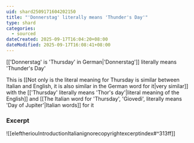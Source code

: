 ```yaml
---
uid: shard2509171604202150
title: "'Donnerstag' literally means 'Thunder's Day'"
type: shard
categories:
  - sourced
dateCreated: 2025-09-17T16:04:20+08:00
dateModified: 2025-09-17T16:08:41+08:00
---
```

[['Donnerstag' is 'Thursday' in German|'Donnerstag']] literally means 'Thunder's Day'

This is [[Not only is the literal meaning for Thursday is similar between Italian and English, it is also similar in the German word for it|very similar]] with the [['Thursday' literally means 'Thor's day'|literal meaning of the English]] and [[The Italian word for 'Thursday', 'Giovedì', literally means 'Day of Jupiter'|Italian words]] for it
### Excerpt
![[eleftheriouIntroductionItalianignorecopyrightexcerptindex#^313ff]]